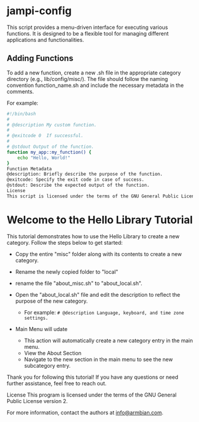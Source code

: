 
# jampi-config

This script provides a menu-driven interface for executing various functions. It is designed to be a flexible tool for managing different applications and functionalities.

## Adding Functions
To add a new function, create a new .sh file in the appropriate category directory (e.g., lib/config/misc/). The file should follow the naming convention function_name.sh and include the necessary metadata in the comments.

For example:

```bash
#!/bin/bash
#
# @description My custom function.
#
# @exitcode 0  If successful.
#
# @stdout Output of the function.
function my_app::my_function() {
    echo "Hello, World!"
}
Function Metadata
@description: Briefly describe the purpose of the function.
@exitcode: Specify the exit code in case of success.
@stdout: Describe the expected output of the function.
License
This script is licensed under the terms of the GNU General Public License version 2.
```

# Welcome to the Hello Library Tutorial

This tutorial demonstrates how to use the Hello Library to create a new category. Follow the steps below to get started:

- Copy the entire "misc" folder along with its contents to create a new category.
- Rename the newly copied folder to "local" 
- rename the file "about_misc.sh" to "about_local.sh".
- Open the "about_local.sh" file and edit the description to reflect the purpose of the new category.
    - For example: `# @description Language, keyboard, and time zone settings.`
   
- Main Menu will udate
  - This action will automatically create a new category entry in the main menu.
  - View the About Section
  - Navigate to the new section in the main menu to see the new subcategory entry.

Thank you for following this tutorial! 
If you have any questions or need further assistance, feel free to reach out.
 
License
This program is licensed under the terms of the GNU General Public License version 2.

For more information, contact the authors at info@armbian.com.
